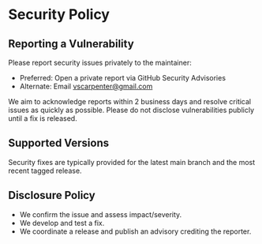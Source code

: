 # Security Policy

## Reporting a Vulnerability

Please report security issues privately to the maintainer:

- Preferred: Open a private report via GitHub Security Advisories
- Alternate: Email vscarpenter@gmail.com

We aim to acknowledge reports within 2 business days and resolve critical
issues as quickly as possible. Please do not disclose vulnerabilities publicly
until a fix is released.

## Supported Versions

Security fixes are typically provided for the latest main branch and the most
recent tagged release.

## Disclosure Policy

- We confirm the issue and assess impact/severity.
- We develop and test a fix.
- We coordinate a release and publish an advisory crediting the reporter.
